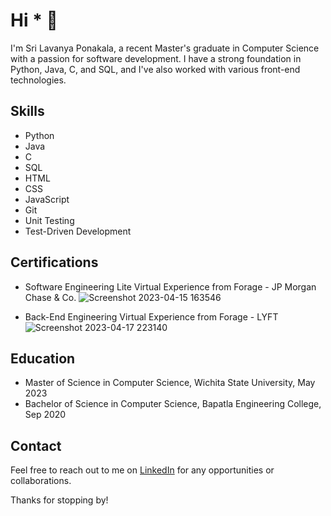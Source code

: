 # Hi * 👋

I'm Sri Lavanya Ponakala, a recent Master's graduate in Computer Science with a passion for software development. I have a strong foundation in Python, Java, C, and SQL, and I've also worked with various front-end technologies.

## Skills

* Python
* Java
* C
* SQL
* HTML
* CSS
* JavaScript
* Git
* Unit Testing
* Test-Driven Development

## Certifications

* Software Engineering Lite Virtual Experience from Forage - JP Morgan Chase & Co.
![Screenshot 2023-04-15 163546](https://user-images.githubusercontent.com/50828326/235371386-74b94885-4c4f-455d-9ad7-1b338a613bb0.png)

* Back-End Engineering Virtual Experience from Forage - LYFT 
![Screenshot 2023-04-17 223140](https://user-images.githubusercontent.com/50828326/235371491-58ffb9a4-533e-47cf-b5f1-fb321e8b0385.png)

## Education

* Master of Science in Computer Science, Wichita State University, May 2023
* Bachelor of Science in Computer Science, Bapatla Engineering College, Sep 2020

## Contact

Feel free to reach out to me on [LinkedIn](https://www.linkedin.com/in/sripo/) for any opportunities or collaborations.

Thanks for stopping by!

<!--
**Ponakalasrilavanya/Ponakalasrilavanya** is a ✨ _special_ ✨ repository because its `README.md` (this file) appears on your GitHub profile.

Here are some ideas to get you started:

- 🔭 I’m currently working on ...
- 🌱 I’m currently learning ...
- 👯 I’m looking to collaborate on ...
- 🤔 I’m looking for help with ...
- 💬 Ask me about ...
- 📫 How to reach me: ...
- 😄 Pronouns: ...
- ⚡ Fun fact: ...
* 


## Projects

* [Project Name] - [Short Description]
* [Project Name] - [Short Description]
* [Project Name] - [Short Description]

-->
